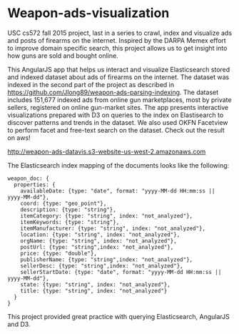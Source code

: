 Weapon-ads-visualization
========================
USC cs572 fall 2015 project, last in a series to crawl, index and visualize ads and posts of firearms on the internet.
Inspired by the DARPA Memex effort to improve domain specific search, this project allows us to get insight into how guns are sold and bought
online.

This AngularJS app that helps us interact and visualize Elasticsearch stored and indexed dataset about ads of firearms on the internet. The dataset was indexed in the second part of the project as described in https://github.com/Jlong89/weapon-ads-parsing-indexing.
The dataset includes 151,677 indexed ads from online gun marketplaces, most by private sellers, registered on online gun-market sites. The app presents interactive visualizations prepared with D3 on queries to the index on Elastisearch to discover patterns and trends in the dataset. We also used OKFN Facetview to perform facet and free-text search on the dataset. Check out the result on aws!

http://weapon-ads-datavis.s3-website-us-west-2.amazonaws.com

The Elasticsearch index mapping of the documents looks like the following:

```
weapon_doc: {
  properties: {
    availableDate: {type: "date", format: "yyyy-MM-dd HH:mm:ss || yyyy-MM-dd"},
    coord: {type: "geo_point"},
    description: {type: "string"},
    itemCategory: {type: "string", index: "not_analyzed"},
    itemKeywords: {type: "string"},
    itemManufacturer: {type: "string", index: "not_analyzed"},
    location: {type: "string", index: "not_analyzed"},
    orgName: {type: "string", index: "not_analyzed"},
    postUrl: {type: "string",index: "not_analyzed"},
    price: {type: "double"},
    publisherName: {type: "string",index: "not_analyzed"},
    sellerDesc: {type: "string",index: "not_analyzed"},
    sellerStartDate: {type: "date", format: "yyyy-MM-dd HH:mm:ss || yyyy-MM-dd"},
    state: {type: "string", index: "not_analyzed"},
    title: {type: "string", index: "not_analyzed"}
  }
}
```

This project provided great practice with querying Elasticsearch, AngularJS and D3. 
